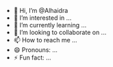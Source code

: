 - 👋 Hi, I’m @Alhaidra
- 👀 I’m interested in ...
- 🌱 I’m currently learning ...
- 💞️ I’m looking to collaborate on ...
- 📫 How to reach me ...
- 😄 Pronouns: ...
- ⚡ Fun fact: ...

<!---
Alhaidra/Alhaidra is a ✨ special ✨ repository because its `README.md` (this file) appears on your GitHub profile.
You can click the Preview link to take a look at your changes.
--->
